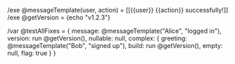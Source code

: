 /exe @messageTemplate(user, action) = [[{{user}} {{action}} successfully!]]
/exe @getVersion = {echo "v1.2.3"}

/var @testAllFixes = {
message: @messageTemplate("Alice", "logged in"),
version: run @getVersion(),
nullable: null,
complex: {
greeting: @messageTemplate("Bob", "signed up"),
build: run @getVersion(),
empty: null,
flag: true
  }
}